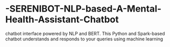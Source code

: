 # -SERENIBOT-NLP-based-A-Mental-Health-Assistant-Chatbot
chatbot interface powered by NLP and BERT. This Python and Spark-based chatbot understands and responds to your queries using machine learning
